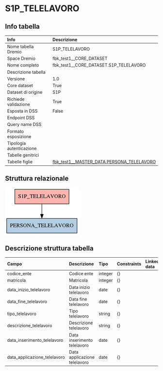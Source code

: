 # S1P_TELELAVORO

## Info tabella

| Info                     | Descrizione                                                                                                       |
|:-------------------------|:------------------------------------------------------------------------------------------------------------------|
| Nome tabella Dremio      | S1P_TELELAVORO                                                                                                    |
| Space Dremio             | fbk_test1__CORE_DATASET                                                                                           |
| Nome completo            | fbk_test1__CORE_DATASET.S1P_TELELAVORO                                                                            |
| Descrizione tabella      |                                                                                                                   |
| Versione                 | 1.0                                                                                                               |
| Core dataset             | True                                                                                                              |
| Dataset di origine       | S1P                                                                                                               |
| Richiede validazione     | True                                                                                                              |
| Esposta in DSS           | False                                                                                                             |
| Endpoint DSS             |                                                                                                                   |
| Query name DSS           |                                                                                                                   |
| Formato esposizione      |                                                                                                                   |
| Tipologia autenticazione |                                                                                                                   |
| Tabelle genitrici        |                                                                                                                   |
| Tabelle figlie           | [fbk_test1__MASTER_DATA.PERSONA_TELELAVORO](/Documentation/fbk_test1__MASTER_DATA/PERSONA_TELELAVORO/markdown.md) |

## Struttura relazionale

![S1P_TELELAVORO](./graph_png.png)

## Descrizione struttura tabella

| Campo                        | Descrizione                  | Tipo    | Constraints   | Linked data   | errors   |
|:-----------------------------|:-----------------------------|:--------|:--------------|:--------------|:---------|
| codice_ente                  | Codice ente                  | integer | {}            |               | {}       |
| matricola                    | Matricola                    | integer | {}            |               | {}       |
| data_inizio_telelavoro       | Data inizio telelavoro       | date    | {}            |               | {}       |
| data_fine_telelavoro         | Data fine telelavoro         | date    | {}            |               | {}       |
| tipo_telelavoro              | Tipo telelavoro              | string  | {}            |               | {}       |
| descrizione_telelavoro       | Descrizione telelavoro       | string  | {}            |               | {}       |
| data_inserimento_telelavoro  | Data inserimento telelavoro  | date    | {}            |               | {}       |
| data_applicazione_telelavoro | Data applicazione telelavoro | date    | {}            |               | {}       |
